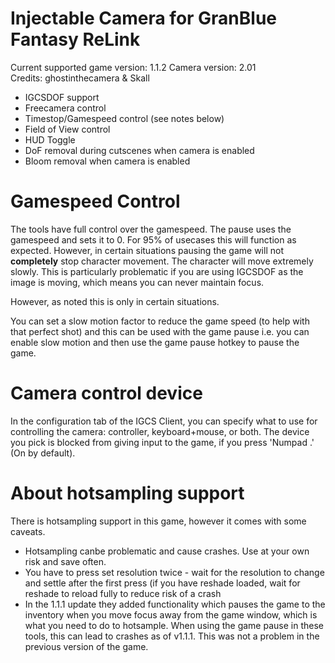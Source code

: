 Injectable Camera for GranBlue Fantasy ReLink
============================

Current supported game version: 1.1.2 
Camera version: 2.01   
Credits: ghostinthecamera & Skall 

- IGCSDOF support
- Freecamera control
- Timestop/Gamespeed control (see notes below)
- Field of View control
- HUD Toggle
- DoF removal during cutscenes when camera is enabled
- Bloom removal when camera is enabled

Gamespeed Control
========================
The tools have full control over the gamespeed. The pause uses the gamespeed and sets it to 0. For 95% of usecases this will function as expected. However, in certain situations pausing the game will not __completely__ stop character movement. The character will move extremely slowly. This is particularly problematic if you are using IGCSDOF as the image is moving, which means you can never maintain focus.

However, as noted this is only in certain situations.

You can set a slow motion factor to reduce the game speed (to help with that perfect shot) and this can be used with the game pause i.e. you can enable slow motion and then use the game pause hotkey to pause the game.

Camera control device
========================
In the configuration tab of the IGCS Client, you can specify what to use for controlling the camera: 
controller, keyboard+mouse, or both. The device you pick is blocked from giving input to the game, 
if you press 'Numpad .' (On by default). 

About hotsampling support
==========================
There is hotsampling support in this game, however it comes with some caveats.
- Hotsampling canbe problematic and cause crashes. Use at your own risk and save often.
- You have to press set resolution twice - wait for the resolution to change and settle after the first press (if you have reshade loaded, wait for reshade to reload fully to reduce risk of a crash
- In the 1.1.1 update they added functionality which pauses the game to the inventory when you move focus away from the game window, which is what you need to do to hotsample. When using the game pause in these tools, this can lead to crashes as of v1.1.1. This was not a problem in the previous version of the game.
